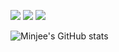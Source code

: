 

<a target="_blank"><img src="https://img.shields.io/badge/Linux-FCC624?style=flat-square&logo=appveyor&logo=linux&logoColor=000000"/></a> 
<a target="_blank"><img src="https://img.shields.io/badge/Python-3776AB?style=flat-square&logo=appveyor&logo=linux&logoColor=000000"/></a> 
<a target="_blank"><img src="https://img.shields.io/badge/Swift-F05138?style=flat-square&logo=appveyor&logo=linux&logoColor=000000"/></a> 


![Minjee's GitHub stats](https://github-readme-stats.vercel.app/api?username=freemjstudio&show_icons=true&theme=radical)
